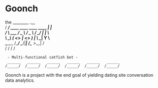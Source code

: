 # Goonch
  the
     ________                            .__             
    /  _____/  ____   ____   ____   ____ |  |__          
   /   \  ___ /  _ \ /  _ \ /    \_/ ___\|  |  \         
   \    \_\  (  <_> |  <_> )   |  \  \___|   Y  \        
    \______  /\____/ \____/|___|  /\___  >___|  /        
           \/                   \/     \/     \/         
                                                         
     - Multi-functional catfish bot -                                                    
     ______   ______   ______   ______   ______   ______ 
    /_____/  /_____/  /_____/  /_____/  /_____/  /_____/ 
    
   
   Goonch is a project with the end goal of yielding dating site conversation data analytics.
   
                                                      
